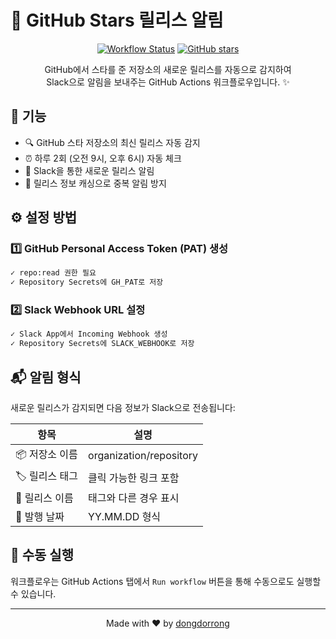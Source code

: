 # 🌟 GitHub Stars 릴리스 알림

<div align="center">

[![Workflow Status](https://github.com/dongdorrong/github-stars-notification/actions/workflows/notify-starred-releases.yml/badge.svg)](https://github.com/dongdorrong/github-stars-notification/actions)
[![GitHub stars](https://img.shields.io/github/stars/dongdorrong/github-stars-notification?style=social)](https://github.com/dongdorrong/github-stars-notification)

GitHub에서 스타를 준 저장소의 새로운 릴리스를 자동으로 감지하여 <br>
Slack으로 알림을 보내주는 GitHub Actions 워크플로우입니다. ✨

</div>

## 🎯 기능

- 🔍 GitHub 스타 저장소의 최신 릴리스 자동 감지
- ⏰ 하루 2회 (오전 9시, 오후 6시) 자동 체크
- 💬 Slack을 통한 새로운 릴리스 알림
- 💾 릴리스 정보 캐싱으로 중복 알림 방지

## ⚙️ 설정 방법

### 1️⃣ GitHub Personal Access Token (PAT) 생성
```bash
✓ repo:read 권한 필요
✓ Repository Secrets에 GH_PAT로 저장
```

### 2️⃣ Slack Webhook URL 설정
```bash
✓ Slack App에서 Incoming Webhook 생성
✓ Repository Secrets에 SLACK_WEBHOOK로 저장
```

## 📬 알림 형식

새로운 릴리스가 감지되면 다음 정보가 Slack으로 전송됩니다:

| 항목 | 설명 |
|------|------|
| 📦 저장소 이름 | organization/repository |
| 🏷️ 릴리스 태그 | 클릭 가능한 링크 포함 |
| 📝 릴리스 이름 | 태그와 다른 경우 표시 |
| 📅 발행 날짜 | YY.MM.DD 형식 |

## 🚀 수동 실행

워크플로우는 GitHub Actions 탭에서 `Run workflow` 버튼을 통해 수동으로도 실행할 수 있습니다.

---

<div align="center">
Made with ❤️ by <a href="https://github.com/dongdorrong">dongdorrong</a>
</div> 